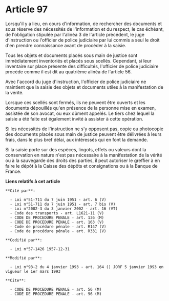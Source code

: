 # Article 97

Lorsqu'il y a lieu, en cours d'information, de rechercher des documents et sous réserve des nécessités de l'information et du
respect, le cas échéant, de l'obligation stipulée par l'alinéa 3 de l'article précédent, le juge d'instruction ou l'officier
de police judiciaire par lui commis a seul le droit d'en prendre connaissance avant de procéder à la saisie.

Tous les objets et documents placés sous main de justice sont immédiatement inventoriés et placés sous scellés. Cependant, si
leur inventaire sur place présente des difficultés, l'officier de police judiciaire procède comme il est dit au quatrième
alinéa de l'article 56.

Avec l'accord du juge d'instruction, l'officier de police judiciaire ne maintient que la saisie des objets et documents
utiles à la manifestation de la vérité.

Lorsque ces scellés sont fermés, ils ne peuvent être ouverts et les documents dépouillés qu'en présence de la personne mise
en examen, assistée de son avocat, ou eux dûment appelés. Le tiers chez lequel la saisie a été faite est également invité à
assister à cette opération.

Si les nécessités de l'instruction ne s'y opposent pas, copie ou photocopie des documents placés sous main de justice peuvent
être délivrées à leurs frais, dans le plus bref délai, aux intéressés qui en font la demande.

Si la saisie porte sur des espèces, lingots, effets ou valeurs dont la conservation en nature n'est pas nécessaire à la
manifestation de la vérité ou à la sauvegarde des droits des parties, il peut autoriser le greffier à en faire le dépôt à la
Caisse des dépôts et consignations ou à la Banque de France.

**Liens relatifs à cet article**

	**Cité par**:

	  - Loi n°51-711 du 7 juin 1951 - art. 6 (V)
	  - Loi n°51-711 du 7 juin 1951 - art. 7 bis (V)
	  - Loi n°2002-3 du 3 janvier 2002 - art. 16 (VT)
	  - Code des transports - art. L1621-11 (V)
	  - CODE DE PROCEDURE PENALE - art. 136 (M)
	  - CODE DE PROCEDURE PENALE - art. 163 (V)
	  - Code de procédure pénale - art. R147 (V)
	  - Code de procédure pénale - art. R331 (V)

	**Codifié par**:

	  - Loi n°57-1426 1957-12-31

	**Modifié par**:

	  - Loi n°93-2 du 4 janvier 1993 - art. 164 () JORF 5 janvier 1993 en vigueur le 1er mars 1993

	**Cite**:

	  - CODE DE PROCEDURE PENALE - art. 56 (M)
	  - CODE DE PROCEDURE PENALE - art. 96 (M)
